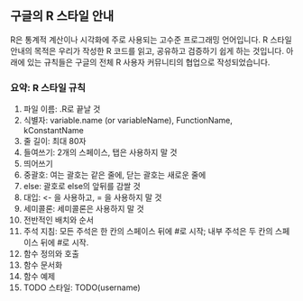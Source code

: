 ## 구글의 R 스타일 안내

R은 통계적 계산이나 시각화에 주로 사용되는 고수준 프로그래밍 언어입니다. R 스타일 안내의 목적은 우리가 작성한 R 코드를 읽고, 공유하고 검증하기 쉽게 하는 것입니다. 아래에 있는 규칙들은 구글의 전체 R 사용자 커뮤니티의 협업으로 작성되었습니다.

### 요약: R 스타일 규칙
  1. 파일 이름: .R로 끝날 것
  2. 식별자: variable.name (or variableName), FunctionName, kConstantName
  3. 줄 길이: 최대 80자
  4. 들여쓰기: 2개의 스페이스, 탭은 사용하지 말 것
  5. 띄어쓰기
  6. 중괄호: 여는 괄호는 같은 줄에, 닫는 괄호는 새로운 줄에
  7. else: 괄호로 else의 앞뒤를 감쌀 것
  8. 대입: <- 을 사용하고, = 을 사용하지 말 것
  9. 세미콜론: 세미콜론은 사용하지 말 것
  10. 전반적인 배치와 순서
  11. 주석 지침: 모든 주석은 한 칸의 스페이스 뒤에 #로 시작; 내부 주석은 두 칸의 스페이스 뒤에 #로 시작.
  12. 함수 정의와 호출
  13. 함수 문서화
  14. 함수 예제
  15. TODO 스타일: TODO(username)